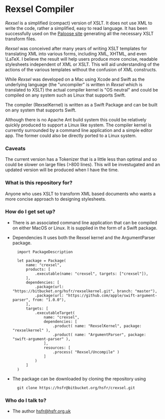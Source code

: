 # Rexsel Compiler #

*Rexsel* is a simplified (compact) version of XSLT. It does not use
XML to write the code, rather a simplified, easy to read language.
It has been successfully used on the [Paloose site](https://www.paloose.org)
generating all the necessary XSLT transform files.

*Rexsel* was conceived after many years of writing XSLT templates for translating XML
into various forms, including XML, XHTML, and even \LaTeX.
I believe the result will help users produce more concise,
readable stylesheets independent of XML or XSLT.
This will aid understanding of the actions of the various templates without the
confusion of XML constructs.

While *Rexsel* was developed on a Mac using Xcode and Swift
as the underlying language (the "uncompiler"
is written in *Rexsel* which is translated to XSLT)
the actual compiler kernel is "OS neutral" and could be compiled
on any system such as Linux that supports Swift. 

The compiler (RexselKernel) is written as a Swift Package
and can be built on any system that supports Swift.

Although there is no Apache Ant build system this could be
relatively quickly produced to support a Linux like system.
The compiler kernel is currently surrounded by 
a command line application and a simple editor app. The former
could also be directly ported to a Linux system. 

### Caveats ###

The current version has a Tokenizer that is a little less than optimal and so
could be slower on large files (>800 lines). This will be investugated and
an updated version will be produced when I have the time.

### What is this repository for? ###

Anyone who uses XSLT to transform XML based documents who
wants a more concise approach to designing stylesheets.

### How do I get set up? ###

* There is an associated command line application that can be compiled on either MacOS or Linux.
It is supplied in the form of a Swift package.

* Dependencies
It uses both the Rexsel kernel and the ArgumentParser
package.

        import PackageDescription

        let package = Package(
            name: "crexsel",
            products: [
                .executable(name: "crexsel", targets: ["crexsel"]),
            ],
            dependencies: [
                .package(url: "https://bitbucket.org/hsfr/rexselkernel.git", branch: "master"),
                .package(url: "https://github.com/apple/swift-argument-parser", from: "1.0.0"),
            ],
            targets: [
                .executableTarget(
                    name: "crexsel",
                    dependencies: [
                        .product( name: "RexselKernel", package: "rexselkernel" ),
                        .product( name: "ArgumentParser", package: "swift-argument-parser" ),
                    ],
                    resources: [
                        .process( "Rexsel/Uncompile" )
                    ]
                )
            ]
        )
 
* The package can be downloaded by cloning the repository using

        git clone https://hsfr@bitbucket.org/hsfr/crexsel.git

### Who do I talk to? ###

* The author <hsfr@hsfr.org.uk>
